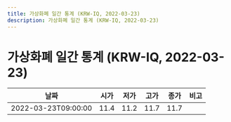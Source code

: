 ```yaml
---
title: 가상화폐 일간 통계 (KRW-IQ, 2022-03-23)
description: 가상화폐 일간 통계 (KRW-IQ, 2022-03-23)
---
```


가상화폐 일간 통계 (KRW-IQ, 2022-03-23)
===

|날짜|시가|저가|고가|종가|비고|
|--|--|--|--|--|--|
|2022-03-23T09:00:00|11.4|11.2|11.7|11.7|    |
